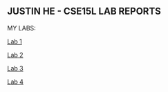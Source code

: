 
## JUSTIN HE - CSE15L LAB REPORTS

MY LABS:


[Lab 1](https://lexcion.github.io/cse15l-lab-reports/lab-report-1-week-2.html)

[Lab 2](https://lexcion.github.io/cse15l-lab-reports/lab-report-2-week-4.html)

[Lab 3](https://lexcion.github.io/cse15l-lab-reports/lab-report-3-week-6.html)

[Lab 4](https://lexcion.github.io/cse15l-lab-reports/lab-report-4-week-8.html)